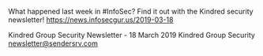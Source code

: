 What happened last week in #InfoSec? Find it out with the Kindred security newsletter!
https://news.infosecgur.us/2019-03-18

Kindred Group Security Newsletter - 18 March 2019
Kindred Group Security
newsletter@sendersrv.com
